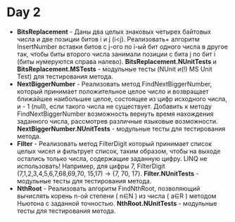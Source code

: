 # Day 2

- **BitsReplacement** - Даны два целых знаковых четырех байтовых числа и две позиции битов i и j (i&lt;j). Реализовать+ алгоритм InsertNumber вставки битов с j-ого по i-ый бит одного числа в другое так, чтобы биты второго числа занимали позиции с бита j по бит i (биты нумеруются справа налево). **BitsReplacement.NUnitTests** и **BitsReplacement.MSTests** - модульные тесты (NUnit и(!) MS Unit Test) для тестирования метода.
- **NextBiggerNumber** - Реализовать метод FindNextBiggerNumber, который принимает положительное целое число и возвращает ближайшее наибольшее целое,
  состоящее из цифр исходного числа, и - 1 (null), если такого числа не существует.
  Добавить к методу FindNextBiggerNumber возможность вернуть время нахождения заданного числа, рассмотрев различные языковые возможности. **NextBiggerNumber.NUnitTests** - модульные тесты для тестирования метода.
- **Filter** - Реализовать метод FilterDigit который принимает список целых чисел и фильтрует список, таким образом, чтобы на выходе остались только числа, содержащие заданную цифру. LINQ не использовать! Например, для цифры 7, FilterDigit (7,1,2,3,4,5,6,7,68,69,70, 15,17) -&gt; {7, 70, 17}. **Filter.NUnitTests** - модульные тесты для тестирования метода.
- **NthRoot** - Реализовать алгоритм FindNthRoot, позволяющий вычислять корень n-ой степени ( n∈N ) из числа ( a∈R ) методом Ньютона с заданной точностью. **NthRoot.NUnitTests** - модульные тесты для тестирования метода.
